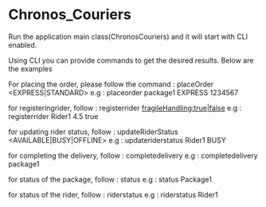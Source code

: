 # Chronos_Couriers

Run the application main class(ChronosCouriers) and it will start with CLI enabled.

Using CLI you can provide commands to get the desired results. Below are the examples

For placing the order, please follow the command : placeOrder <packageId> <EXPRESS|STANDARD> <dueDate>
e.g : placeorder package1 EXPRESS 1234567

for registeringrider, follow : registerrider <riderId> <rating> <fragileHandling:true|false>
e.g : registerrider Rider1 4.5 true

for updating rider status, follow : updateRiderStatus <riderId> <AVAILABLE|BUSY|OFFLINE>
e.g : updateriderstatus Rider1 BUSY

for completing the delivery, follow : completedelivery <packageId>
e.g : completedelivery package1

for status of the package, follow : status <packageId>
e.g : status Package1

for status of the rider, follow : riderstatus <riderId>
e.g : riderstatus Rider1
